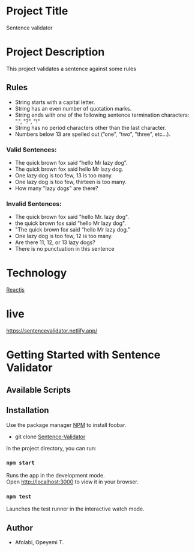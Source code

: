 # Project Title

Sentence validator
# Project Description
This project validates a sentence against some rules

## Rules 
- String starts with a capital letter.
- String has an even number of quotation marks.
- String ends with one of the following sentence termination characters: ".", "?", "!"
- String has no period characters other than the last character.
- Numbers below 13 are spelled out (”one”, “two”, "three”, etc…).

### Valid Sentences:
- The quick brown fox said “hello Mr lazy dog”.
- The quick brown fox said hello Mr lazy dog.
- One lazy dog is too few, 13 is too many.
- One lazy dog is too few, thirteen is too many.
- How many "lazy dogs" are there?

### Invalid Sentences:
- The quick brown fox said "hello Mr. lazy dog".
- the quick brown fox said “hello Mr lazy dog".
- "The quick brown fox said “hello Mr lazy dog."
- One lazy dog is too few, 12 is too many.
- Are there 11, 12, or 13 lazy dogs?
- There is no punctuation in this sentence


# Technology
 [Reactjs](https://reactjs.org/) 

# live 
https://sentencevalidator.netlify.app/

# Getting Started with Sentence Validator

## Available Scripts

## Installation
Use the package manager [NPM](https://https://nodejs.org/en/) to install foobar.

* git clone
  [Sentence-Validator](https://github.com/TMDav007/SentenceValidator)

In the project directory, you can run:

### `npm start`

Runs the app in the development mode.\
Open [http://localhost:3000](http://localhost:3000) to view it in your browser.

### `npm test`

Launches the test runner in the interactive watch mode.


## Author
 - Afolabi, Opeyemi T.
